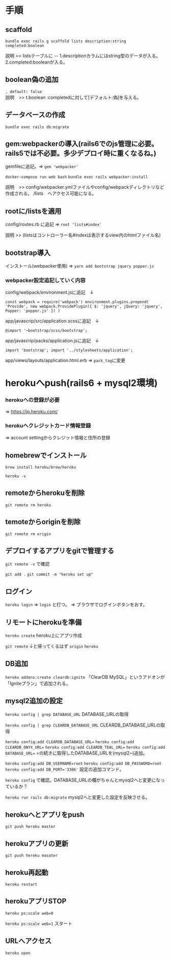 # 手順

## scaffold
`bundle exec rails g scaffold lists description:string completed:boolean`

 説明 >> listsテーブルに -- 1.descriptionカラムにはstring型のデータが入る。 2.completed:booleanが入る。
 
 ## boolean偽の追加
 
  `, default: false`  
 説明　>> t.boolean :completedに対して[デフォルト:偽]を与える。
 
 ## データベースの作成

 `bundle exec rails db:migrate`
 
 ## gem:webpackerの導入(rails6でのjs管理に必要。rails5では不必要。多少デプロイ時に重くなるね。)
 gemfileに追記。=> `gem 'webpacker'`
 
 `docker-compose run web bash`
 `bundle exec rails webpacker:install` 
 
 説明　>> config/webpacker.ymlファイルやconfig/webpackディレクトリなど作成される。
         /lists　へアクセス可能になる。
 
 ## rootに/listsを適用
 config/routes.rb に追記 => `root 'lists#index'` 
 
 説明 >> (listsはコントローラー名#indexは表示するview内のhtmlファイル名)
 
 ## bootstrap導入
 インストール(webpacker使用)  => `yarn add bootstrap jquery popper.js`
 
   ###  webpacker設定追記していく内容
 config/webpack/environment.jsに追記　↓
 
 `const webpack = require('webpack')
environment.plugins.prepend(
  'Provide',
  new webpack.ProvidePlugin({
    $: 'jquery',
    jQuery: 'jquery',
    Popper: 'popper.js'
  })
)`

app/javascrip/src/application.scssに追記　↓

`@import '~bootstrap/scss/bootstrap';`

app/javascrip/packs/application.jsに追記　↓

`import 'bootstrap';
import '../stylesheets/application';`

app/views/layouts/application.html.erb => `pack_tag`に変更



# herokuへpush(rails6 + mysql2環境)

   ### herokuへの登録が必要
   => https://jp.heroku.com/

   ### herokuへクレジットカード情報登録
   => account settingからクレジット情報と住所の登録


## homebrewでインストール

`brew install heroku/brew/heroku`

`heroku -v`



## remoteからherokuを削除
`git remote rm heroku`

## temoteからoriginを削除
`git remote rm origin`



## デプロイするアプリをgitで管理する

`git remote -v`
で確認

`git add .`
`git commit -m "heroku set up"`





## ログイン

`heroku login`
=> `login` と打つ。
  => ブラウザでログインボタンをおす。
  
  
  
  

## リモートにherokuを準備

`heroku create`
heroku上にアプリ作成


`git remote`
↓と帰ってくるはず
`origin`
`heroku`




## DB追加

`heroku addons:create cleardb:ignite`
「ClearDB MySQL」というアドオンが「Igniteプラン」で追加される。




## mysql2追加の設定

`heroku config | grep DATABASE_URL`
DATABASE_URLの取得


`heroku config | grep CLEARDB_DATABASE_URL`
CLEARDB_DATABASE_URLの取得


`heroku config:add CLEARDB_DATABASE_URL=`
`heroku config:add CLEARDB_ONYX_URL=`
`heroku config:add CLEARDB_TEAL_URL=`
`heroku config:add DATABASE_URL=`
=の続きに取得したDATABASE_URLを(mysql2~)追加。


`heroku config:add DB_USERNAME=root`
`heroku config:add DB_PASSWORD=root`
`heroku config:add DB_PORT='3306'`
設定の追加コマンド。


`heroku config`
で確認。DATABASE_URLの欄がちゃんとmysql2へと変更になっているか？


`heroku run rails db:migrate`
mysql2へと変更した設定を反映させる。





## herokuへとアプリをpush
`git push heroku master`




## herokuアプリの更新
`git push heroku masater`



## heroku再起動
`heroku restart`



## herokuアプリSTOP
`heroku ps:scale web=0`


`heroku ps:scale web=1`
スタート



## URLへアクセス
`heroku open`
